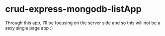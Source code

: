 # crud-express-mongodb-listApp

Through this app, I'll be focusing on the server side and so this will not be a sexy single page app :)
